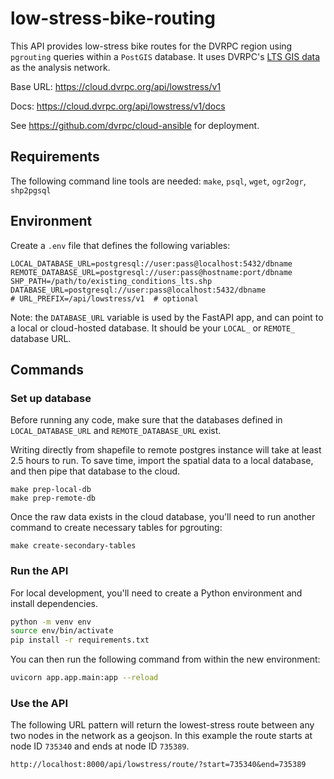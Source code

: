 # low-stress-bike-routing

This API provides low-stress bike routes for the DVRPC region using `pgrouting` queries within a `PostGIS` database. It uses DVRPC's [LTS GIS data](https://dvrpc-dvrpcgis.opendata.arcgis.com/datasets/dvrpcgis::bicycle-lts-network/about) as the analysis network.

Base URL: <https://cloud.dvrpc.org/api/lowstress/v1>

Docs: <https://cloud.dvrpc.org/api/lowstress/v1/docs>

See <https://github.com/dvrpc/cloud-ansible> for deployment.

## Requirements

The following command line tools are needed: `make`, `psql`, `wget`, `ogr2ogr`, `shp2pgsql`

## Environment

Create a `.env` file that defines the following variables:

```
LOCAL_DATABASE_URL=postgresql://user:pass@localhost:5432/dbname
REMOTE_DATABASE_URL=postgresql://user:pass@hostname:port/dbname
SHP_PATH=/path/to/existing_conditions_lts.shp
DATABASE_URL=postgresql://user:pass@localhost:5432/dbname
# URL_PREFIX=/api/lowstress/v1  # optional
```

Note: the `DATABASE_URL` variable is used by the FastAPI app, and can point to a local or cloud-hosted database. It should be your `LOCAL_` or `REMOTE_` database URL.

## Commands

### Set up database

Before running any code, make sure that the databases defined in `LOCAL_DATABASE_URL` and `REMOTE_DATABASE_URL` exist.

Writing directly from shapefile to remote postgres instance will take at least 2.5 hours to run. To save time, import the spatial data to a local database, and then pipe that database to the cloud.

```
make prep-local-db
make prep-remote-db
```

Once the raw data exists in the cloud database, you'll need to run another command to create necessary tables for pgrouting:

```
make create-secondary-tables
```

### Run the API

For local development, you'll need to create a Python environment and install dependencies.

```bash
python -m venv env
source env/bin/activate
pip install -r requirements.txt
```

You can then run the following command from within the new environment:

```bash
uvicorn app.app.main:app --reload
```

### Use the API

The following URL pattern will return the lowest-stress route between any two nodes in the network as a geojson. In this example the route starts at node ID `735340` and ends at node ID `735389`.

```
http://localhost:8000/api/lowstress/route/?start=735340&end=735389
```
